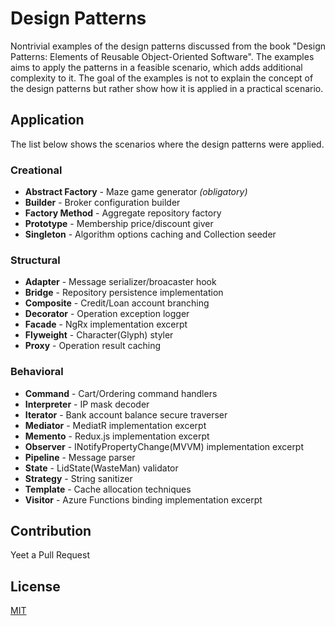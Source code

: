 # Design Patterns
Nontrivial examples of the design patterns discussed from the book "Design Patterns: Elements of Reusable Object-Oriented Software". The examples aims to apply the patterns in a feasible scenario, which adds additional complexity to it. The goal of the examples is not to explain the concept of the design patterns but rather show how it is applied in a practical scenario.

## Application
The list below shows the scenarios where the design patterns were applied.

### Creational
 - __Abstract Factory__ - Maze game generator _(obligatory)_
 - __Builder__ - Broker configuration builder
 - __Factory Method__ - Aggregate repository factory
 - __Prototype__ - Membership price/discount giver
 - __Singleton__ - Algorithm options caching and Collection seeder

### Structural
 - __Adapter__ - Message serializer/broacaster hook
 - __Bridge__ - Repository persistence implementation
 - __Composite__ - Credit/Loan account branching
 - __Decorator__ - Operation exception logger
 - __Facade__ - NgRx implementation excerpt
 - __Flyweight__ - Character(Glyph) styler
 - __Proxy__ - Operation result caching

### Behavioral
 - __Command__ - Cart/Ordering command handlers
 - __Interpreter__ - IP mask decoder
 - __Iterator__ - Bank account balance secure traverser
 - __Mediator__ - MediatR implementation excerpt
 - __Memento__ - Redux.js implementation excerpt
 - __Observer__ - INotifyPropertyChange(MVVM) implementation excerpt
 - __Pipeline__ - Message parser
 - __State__ - LidState(WasteMan) validator
 - __Strategy__ - String sanitizer
 - __Template__ - Cache allocation techniques
 - __Visitor__ - Azure Functions binding implementation excerpt

## Contribution
Yeet a Pull Request

## License
[MIT](https://github.com/IanEscober/DesignPatterns/blob/master/License)